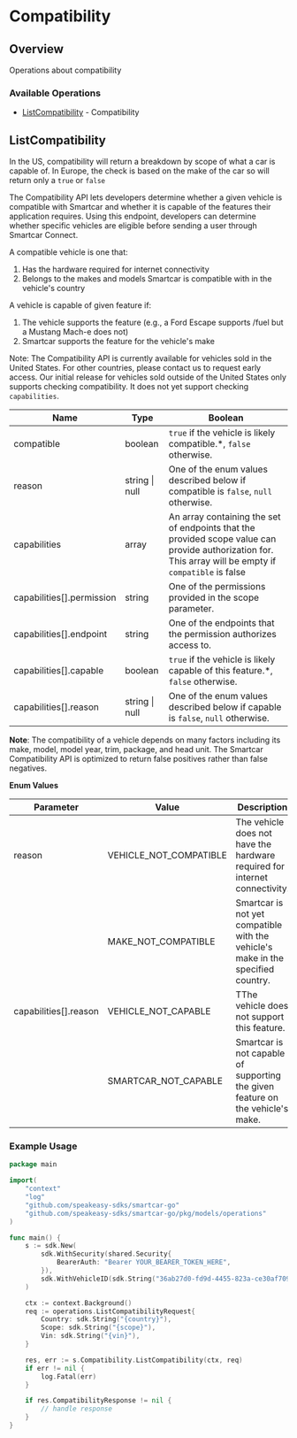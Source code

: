 # Compatibility

## Overview

Operations about compatibility

### Available Operations

* [ListCompatibility](#listcompatibility) - Compatibility

## ListCompatibility

In the US, compatibility will return a breakdown by scope of what a car is capable of. In Europe, the check is based on the make of the car so will return only a `true` or `false`

The Compatibility API lets developers determine whether a given vehicle is compatible with Smartcar and whether it is capable of the features their application requires. Using this endpoint, developers can determine whether specific vehicles are eligible before sending a user through Smartcar Connect.

A compatible vehicle is one that:
1. Has the hardware required for internet connectivity
2. Belongs to the makes and models Smartcar is compatible with in the vehicle's country

A vehicle is capable of given feature if:
1. The vehicle supports the feature (e.g., a Ford Escape supports /fuel but a Mustang Mach-e does not)
2. Smartcar supports the feature for the vehicle's make

Note: The Compatibility API is currently available for vehicles sold in the United States. For other countries, please contact us to request early access. Our initial release for vehicles sold outside of the United States only supports checking compatibility. It does not yet support checking `capabilities`.

|  Name 	|Type   	|Boolean   	|
|---	|---	|---	|
|  compatible|   boolean|  `true` if the vehicle is likely compatible.*, `false` otherwise.| 
reason|   string \| null|  One of the enum values described below if compatible is `false`, `null` otherwise.|
| capabilities|   array| An array containing the set of endpoints that the provided scope value can provide authorization for. This array will be empty if `compatible` is false|
| capabilities[].permission|   string|One of the permissions provided in the scope parameter.|
| capabilities[].endpoint|   string| One of the endpoints that the permission authorizes access to.|
| capabilities[].capable|   boolean|`true` if the vehicle is likely capable of this feature.*, `false` otherwise.|
| capabilities[].reason|   string \| null|One of the enum values described below if capable is `false`, `null` otherwise.|

__Note__: The compatibility of a vehicle depends on many factors including its make, model, model year, trim, package, and head unit. The Smartcar Compatibility API is optimized to return false positives rather than false negatives.

__Enum Values__

|  Parameter 	|Value   	|Description   	|
|---	|---	|---	|
|  reason|   VEHICLE_NOT_COMPATIBLE|  The vehicle does not have the hardware required for internet connectivity.|
|  |   MAKE_NOT_COMPATIBLE|  Smartcar is not yet compatible with the vehicle's make in the specified country.|
|  capabilities[].reason|   VEHICLE_NOT_CAPABLE|  TThe vehicle does not support this feature.|
|  |   SMARTCAR_NOT_CAPABLE|  Smartcar is not capable of supporting the given feature on the vehicle's make.|

### Example Usage

```go
package main

import(
	"context"
	"log"
	"github.com/speakeasy-sdks/smartcar-go"
	"github.com/speakeasy-sdks/smartcar-go/pkg/models/operations"
)

func main() {
    s := sdk.New(
        sdk.WithSecurity(shared.Security{
            BearerAuth: "Bearer YOUR_BEARER_TOKEN_HERE",
        }),
        sdk.WithVehicleID(sdk.String("36ab27d0-fd9d-4455-823a-ce30af709ffc")),
    )

    ctx := context.Background()    
    req := operations.ListCompatibilityRequest{
        Country: sdk.String("{country}"),
        Scope: sdk.String("{scope}"),
        Vin: sdk.String("{vin}"),
    }

    res, err := s.Compatibility.ListCompatibility(ctx, req)
    if err != nil {
        log.Fatal(err)
    }

    if res.CompatibilityResponse != nil {
        // handle response
    }
}
```
